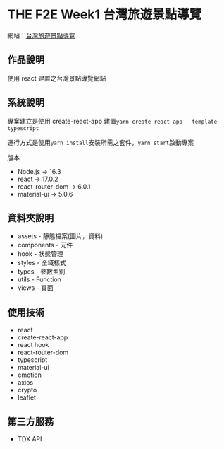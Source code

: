 # THE F2E Week1 台灣旅遊景點導覽

網站：[台灣旅遊景點導覽](https://yiminprogram.github.io/2021-the-f2e-week-1/)

## 作品說明

使用 react 建置之台灣景點導覽網站

## 系統說明

專案建立是使用 create-react-app 建置`yarn create react-app --template typescript`

運行方式是使用`yarn install`安裝所需之套件，`yarn start`啟動專案

版本

- Node.js -> 16.3
- react -> 17.0.2
- react-router-dom -> 6.0.1
- material-ui -> 5.0.6

## 資料夾說明

- assets - 靜態檔案(圖片，資料)
- components - 元件
- hook - 狀態管理
- styles - 全域樣式
- types - 參數型別
- utils - Function
- views - 頁面

## 使用技術

- react
- create-react-app
- react hook
- react-router-dom
- typescript
- material-ui
- emotion
- axios
- crypto
- leaflet

## 第三方服務

- TDX API
